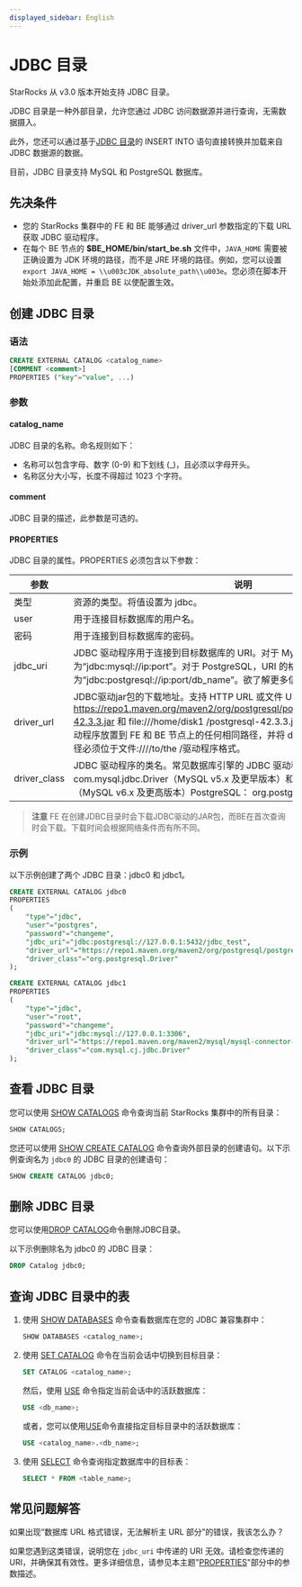 ```yaml
---
displayed_sidebar: English
---
```


# JDBC 目录

StarRocks 从 v3.0 版本开始支持 JDBC 目录。

JDBC 目录是一种外部目录，允许您通过 JDBC 访问数据源并进行查询，无需数据摄入。

此外，您还可以通过基于[JDBC 目录](../../sql-reference/sql-statements/data-manipulation/INSERT.md)的 INSERT INTO 语句直接转换并加载来自 JDBC 数据源的数据。

目前，JDBC 目录支持 MySQL 和 PostgreSQL 数据库。

## 先决条件

- 您的 StarRocks 集群中的 FE 和 BE 能够通过 driver_url 参数指定的下载 URL 获取 JDBC 驱动程序。
- 在每个 BE 节点的 **$BE_HOME/bin/start_be.sh** 文件中，`JAVA_HOME` 需要被正确设置为 JDK 环境的路径，而不是 JRE 环境的路径。例如，您可以设置 `export JAVA_HOME = \\u003cJDK_absolute_path\\u003e`。您必须在脚本开始处添加此配置，并重启 BE 以使配置生效。

## 创建 JDBC 目录

### 语法

```SQL
CREATE EXTERNAL CATALOG <catalog_name>
[COMMENT <comment>]
PROPERTIES ("key"="value", ...)
```

### 参数

#### catalog_name

JDBC 目录的名称。命名规则如下：

- 名称可以包含字母、数字 (0-9) 和下划线 (_)，且必须以字母开头。
- 名称区分大小写，长度不得超过 1023 个字符。

#### comment

JDBC 目录的描述，此参数是可选的。

#### PROPERTIES

JDBC 目录的属性。PROPERTIES 必须包含以下参数：

|参数|说明|
|---|---|
|类型|资源的类型。将值设置为 jdbc。|
|user|用于连接目标数据库的用户名。|
|密码|用于连接到目标数据库的密码。|
|jdbc_uri|JDBC 驱动程序用于连接到目标数据库的 URI。对于 MySQL，URI 的格式为“jdbc:mysql://ip:port”。对于 PostgreSQL，URI 的格式为“jdbc:postgresql://ip:port/db_name”。欲了解更多信息：PostgreSQL。|
|driver_url|JDBC驱动jar包的下载地址。支持 HTTP URL 或文件 URL，例如 https://repo1.maven.org/maven2/org/postgresql/postgresql/42.3.3/postgresql-42.3.3.jar 和 file:///home/disk1 /postgresql-42.3.3.jar.NOTE您还可以将 JDBC 驱动程序放置到 FE 和 BE 节点上的任何相同路径，并将 driver_url 设置为该路径，该路径必须位于文件:///<path>/to/the /驱动程序格式。|
|driver_class|JDBC 驱动程序的类名。常见数据库引擎的 JDBC 驱动程序类名如下： MySQL：com.mysql.jdbc.Driver（MySQL v5.x 及更早版本）和 com.mysql.cj.jdbc.Driver（MySQL v6.x 及更高版本）PostgreSQL： org.postgresql.Driver|

> **注意**
> FE 在创建JDBC目录时会下载JDBC驱动的JAR包，而BE在首次查询时会下载。下载时间会根据网络条件而有所不同。

### 示例

以下示例创建了两个 JDBC 目录：jdbc0 和 jdbc1。

```SQL
CREATE EXTERNAL CATALOG jdbc0
PROPERTIES
(
    "type"="jdbc",
    "user"="postgres",
    "password"="changeme",
    "jdbc_uri"="jdbc:postgresql://127.0.0.1:5432/jdbc_test",
    "driver_url"="https://repo1.maven.org/maven2/org/postgresql/postgresql/42.3.3/postgresql-42.3.3.jar",
    "driver_class"="org.postgresql.Driver"
);

CREATE EXTERNAL CATALOG jdbc1
PROPERTIES
(
    "type"="jdbc",
    "user"="root",
    "password"="changeme",
    "jdbc_uri"="jdbc:mysql://127.0.0.1:3306",
    "driver_url"="https://repo1.maven.org/maven2/mysql/mysql-connector-java/8.0.28/mysql-connector-java-8.0.28.jar",
    "driver_class"="com.mysql.cj.jdbc.Driver"
);
```

## 查看 JDBC 目录

您可以使用 [SHOW CATALOGS](../../sql-reference/sql-statements/data-manipulation/SHOW_CATALOGS.md) 命令查询当前 StarRocks 集群中的所有目录：

```SQL
SHOW CATALOGS;
```

您还可以使用 [SHOW CREATE CATALOG](../../sql-reference/sql-statements/data-manipulation/SHOW_CREATE_CATALOG.md) 命令查询外部目录的创建语句。以下示例查询名为 `jdbc0` 的 JDBC 目录的创建语句：

```SQL
SHOW CREATE CATALOG jdbc0;
```

## 删除 JDBC 目录

您可以使用[DROP CATALOG](../../sql-reference/sql-statements/data-definition/DROP_CATALOG.md)命令删除JDBC目录。

以下示例删除名为 jdbc0 的 JDBC 目录：

```SQL
DROP Catalog jdbc0;
```

## 查询 JDBC 目录中的表

1. 使用 [SHOW DATABASES](../../sql-reference/sql-statements/data-manipulation/SHOW_DATABASES.md) 命令查看数据库在您的 JDBC 兼容集群中：

   ```SQL
   SHOW DATABASES <catalog_name>;
   ```

2. 使用 [SET CATALOG](../../sql-reference/sql-statements/data-definition/SET_CATALOG.md) 命令在当前会话中切换到目标目录：

   ```SQL
   SET CATALOG <catalog_name>;
   ```

   然后，使用 [USE](../../sql-reference/sql-statements/data-definition/USE.md) 命令指定当前会话中的活跃数据库：

   ```SQL
   USE <db_name>;
   ```

   或者，您可以使用[USE](../../sql-reference/sql-statements/data-definition/USE.md)命令直接指定目标目录中的活跃数据库：

   ```SQL
   USE <catalog_name>.<db_name>;
   ```

3. 使用 [SELECT](../../sql-reference/sql-statements/data-manipulation/SELECT.md) 命令查询指定数据库中的目标表：

   ```SQL
   SELECT * FROM <table_name>;
   ```

## 常见问题解答

如果出现“数据库 URL 格式错误，无法解析主 URL 部分”的错误，我该怎么办？

如果您遇到这类错误，说明您在 `jdbc_uri` 中传递的 URI 无效。请检查您传递的 URI，并确保其有效性。更多详细信息，请参见本主题"[PROPERTIES](#properties)"部分中的参数描述。
